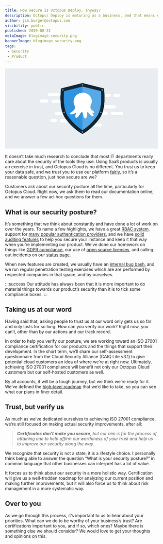 ```yaml
---
title: How secure is Octopus Deploy, anyway?
description: Octopus Deploy is maturing as a business, and that means our security posture is maturing too.
author: jim.burger@octopus.com
visibility: public
published: 2020-08-31
metaImage: blogimage-security.png
bannerImage: blogimage-security.png
tags:
 - Security
 - Product
---
```


![A stylized Octopus & Shield icon](blogimage-security.png)

It doesn’t take much research to conclude that most IT departments really care about the security of the tools they use. Using SaaS products is usually an exercise in trust, and Octopus Cloud is no different. You trust us to keep your data safe, and we trust you to use our platform [fairly](https://octopus.com/legal/acceptable-usage), so it’s a reasonable question, just how secure are we?

Customers ask about our security posture all the time, particularly for Octopus Cloud. Right now, we ask them to read our documentation online, and we answer a few ad-hoc questions for them.

## What is our security posture?

It’s something that we think about constantly and have done a lot of work on over the years. To name a few highlights, we have a great [RBAC system](https://octopus.com/docs/security/users-and-teams), support for [many popular authentication providers](https://octopus.com/docs/security/authentication), and we have [solid auditing features](https://octopus.com/docs/security/users-and-teams/auditing) to help you secure your instance and keep it that way when you’re implementing our product. We’ve done our homework on things like [GDPR compliance](https://octopus.com/legal/gdpr), our use of [open source licenses](https://octopus.com/docs/credits), and calling out incidents on our [status page](https://status.octopus.com/).

When new features are created, we usually have an [internal bug bash](https://octopus.com/blog/how-we-work-some-lessons#deadlines-bug-bashes-swarms-and-kanban), and we run regular penetration testing exercises which are are performed by respected companies in that space, and by ourselves.

:::success
Our attitude has always been that it is more important to do material things towards our product’s security than it is to tick some compliance boxes.
:::

## Taking us at our word

Having said that, asking people to trust us at our word only gets us so far and only lasts for so long. How can you verify our work? Right now, you can’t, other than by our actions and our track record.

In order to help you verify our posture, we are working toward an ISO 27001 compliance certification for our products and the things that support their development. In the short term, we’ll share our self-assessment questionnaire from the Cloud Security Alliance (CAIQ Lite v3.1) to give potential cloud customers an idea of where we’re at right now. Ultimately, achieving ISO 27001 compliance will benefit not only our Octopus Cloud customers but our self-hosted customers as well.

By all accounts, it will be a tough journey, but we think we’re ready for it. We’ve defined the [high-level roadmap](https://github.com/OctopusDeploy/Issues/issues/6523) that we’d like to take, so you can see what our plans in finer detail.

## Trust, but verify us

As much as we’ve dedicated ourselves to achieving ISO 27001 compliance, we’re still focused on making actual security improvements, after all:

> _**Certificates don’t make you secure**, but our aim is for the process of attaining one to help affirm our worthiness of your trust and help us to improve our security along the way._

We recognize that security is not a state; it is a lifestyle choice. I personally think being able to answer the question “What is your security posture?” in common language that other businesses can interpret has a lot of value. 

It forces us to think about our security in a more holistic way. Certification will give us a well-trodden roadmap for analyzing our current position and making further improvements, but it will also force us to think about risk management in a more systematic way.

## Over to you

As we go through this process, it’s important to us to hear about your priorities. What can we do to be worthy of your business’s trust? Are certifications important to you, and if so, which ones? Maybe there is something else we should consider? We would love to get your thoughts and opinions on this.
